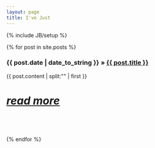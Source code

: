 ```yaml
---
layout: page
title: I've Just
---
```

{% include JB/setup %}

<div>
  {% for post in site.posts %}
    <div class="span8 searchable" style="padding-bottom: 2em;" data-index="{{post.tags | downcase}}">
		<h3>{{ post.date | date_to_string }} &raquo; <a href="{{ BASE_PATH }}{{ post.url }}">{{ post.title }}</a></h3>
		<summary>{{ post.content | split:"<!--more-->" | first }}</summary>
 		<div style="font-size: 200%;"><a href="{{ BASE_PATH }}{{ post.url }}"><h5>read more</h5></a></div>
     </div>
  {% endfor %}
</div>
